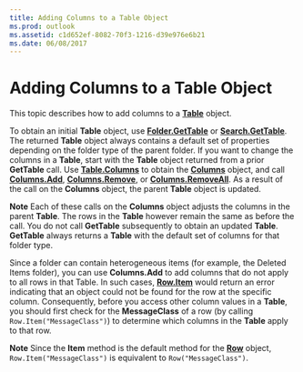 ```yaml
---
title: Adding Columns to a Table Object
ms.prod: outlook
ms.assetid: c1d652ef-8082-70f3-1216-d39e976e6b21
ms.date: 06/08/2017
---
```



# Adding Columns to a Table Object

This topic describes how to add columns to a **[Table](table-object-outlook.md)** object.

To obtain an initial **Table** object, use **[Folder.GetTable](folder-gettable-method-outlook.md)** or **[Search.GetTable](search-gettable-method-outlook.md)**. The returned **Table** object always contains a default set of properties depending on the folder type of the parent folder. If you want to change the columns in a **Table**, start with the **Table** object returned from a prior **GetTable** call. Use **[Table.Columns](table-columns-property-outlook.md)** to obtain the **[Columns](columns-object-outlook.md)** object, and call **[Columns.Add](columns-add-method-outlook.md)**, **[Columns.Remove](columns-remove-method-outlook.md)**, or **[Columns.RemoveAll](columns-removeall-method-outlook.md)**. As a result of the call on the **Columns** object, the parent **Table** object is updated.

 **Note**  Each of these calls on the **Columns** object adjusts the columns in the parent **Table**. The rows in the **Table** however remain the same as before the call. You do not call **GetTable** subsequently to obtain an updated **Table**. **GetTable** always returns a **Table** with the default set of columns for that folder type.

Since a folder can contain heterogeneous items (for example, the Deleted Items folder), you can use **Columns.Add** to add columns that do not apply to all rows in that Table. In such cases, **[Row.Item](row-item-method-outlook.md)** would return an error indicating that an object could not be found for the row at the specific column. Consequently, before you access other column values in a **Table**, you should first check for the **MessageClass** of a row (by calling `Row.Item("MessageClass")`) to determine which columns in the **Table** apply to that row.

 **Note**  Since the **Item** method is the default method for the **[Row](row-object-outlook.md)** object, `Row.Item("MessageClass")` is equivalent to `Row("MessageClass")`.


